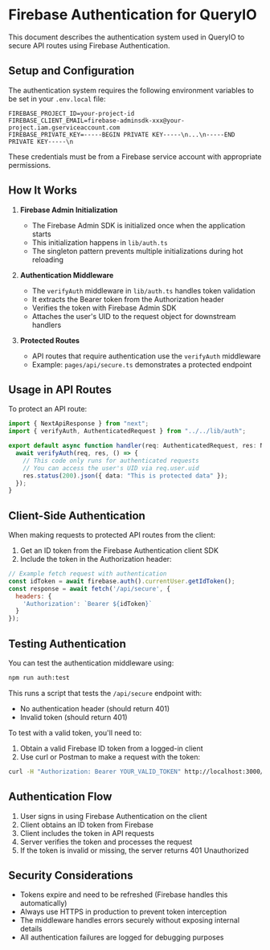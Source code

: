 # Firebase Authentication for QueryIO

This document describes the authentication system used in QueryIO to secure API routes using Firebase Authentication.

## Setup and Configuration

The authentication system requires the following environment variables to be set in your `.env.local` file:

```
FIREBASE_PROJECT_ID=your-project-id
FIREBASE_CLIENT_EMAIL=firebase-adminsdk-xxx@your-project.iam.gserviceaccount.com
FIREBASE_PRIVATE_KEY=-----BEGIN PRIVATE KEY-----\n...\n-----END PRIVATE KEY-----\n
```

These credentials must be from a Firebase service account with appropriate permissions.

## How It Works

1. **Firebase Admin Initialization**
   - The Firebase Admin SDK is initialized once when the application starts
   - This initialization happens in `lib/auth.ts`
   - The singleton pattern prevents multiple initializations during hot reloading

2. **Authentication Middleware**
   - The `verifyAuth` middleware in `lib/auth.ts` handles token validation
   - It extracts the Bearer token from the Authorization header
   - Verifies the token with Firebase Admin SDK
   - Attaches the user's UID to the request object for downstream handlers

3. **Protected Routes**
   - API routes that require authentication use the `verifyAuth` middleware
   - Example: `pages/api/secure.ts` demonstrates a protected endpoint

## Usage in API Routes

To protect an API route:

```typescript
import { NextApiResponse } from "next";
import { verifyAuth, AuthenticatedRequest } from "../../lib/auth";

export default async function handler(req: AuthenticatedRequest, res: NextApiResponse) {
  await verifyAuth(req, res, () => {
    // This code only runs for authenticated requests
    // You can access the user's UID via req.user.uid
    res.status(200).json({ data: "This is protected data" });
  });
}
```

## Client-Side Authentication

When making requests to protected API routes from the client:

1. Get an ID token from the Firebase Authentication client SDK
2. Include the token in the Authorization header:

```javascript
// Example fetch request with authentication
const idToken = await firebase.auth().currentUser.getIdToken();
const response = await fetch('/api/secure', {
  headers: {
    'Authorization': `Bearer ${idToken}`
  }
});
```

## Testing Authentication

You can test the authentication middleware using:

```bash
npm run auth:test
```

This runs a script that tests the `/api/secure` endpoint with:
- No authentication header (should return 401)
- Invalid token (should return 401)

To test with a valid token, you'll need to:
1. Obtain a valid Firebase ID token from a logged-in client
2. Use curl or Postman to make a request with the token:

```bash
curl -H "Authorization: Bearer YOUR_VALID_TOKEN" http://localhost:3000/api/secure
```

## Authentication Flow

1. User signs in using Firebase Authentication on the client
2. Client obtains an ID token from Firebase
3. Client includes the token in API requests
4. Server verifies the token and processes the request
5. If the token is invalid or missing, the server returns 401 Unauthorized

## Security Considerations

- Tokens expire and need to be refreshed (Firebase handles this automatically)
- Always use HTTPS in production to prevent token interception
- The middleware handles errors securely without exposing internal details
- All authentication failures are logged for debugging purposes 